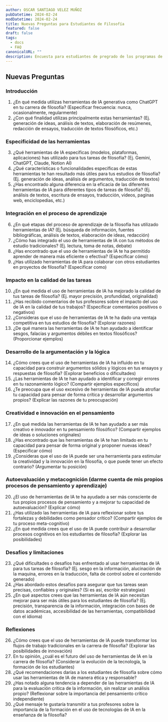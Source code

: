 ```yaml
---
author: OSCAR SANTIAGO VELEZ MUÑOZ
pubDatetime: 2024-02-24
modDatetime: 2024-02-24
title: Nuevas Preguntas para Estudiantes de Filosofía
featured: false
draft: false
tags:
  - docs
  - FAQ
canonicalURL: ""
description: Encuesta para estudiantes de pregrado de los programas de Filosofía en las principales universidades de Cali
---
```


## Nuevas Preguntas

### Introducción

1. ¿En qué medida utilizas herramientas de IA generativa como ChatGPT en tu carrera de filosofía? (Especificar frecuencia: nunca, ocasionalmente, regularmente)
2. ¿Con qué finalidad utilizas principalmente estas herramientas? (Ej. generación de ideas, análisis de textos, elaboración de resúmenes, redacción de ensayos, traducción de textos filosóficos, etc.)

### Especificidad de las herramientas

3. ¿Qué herramientas de IA específicas (modelos, plataformas, aplicaciones) has utilizado para tus tareas de filosofía? (Ej. Gemini, ChatGPT, Claude, Notion AI)
4. ¿Qué características o funcionalidades específicas de estas herramientas te han resultado más útiles para tus estudios de filosofía? (Ej. generación de ideas, análisis de argumentos, traducción de textos)
5. ¿Has encontrado alguna diferencia en la eficacia de las diferentes herramientas de IA para diferentes tipos de tareas de filosofía? (Ej. análisis de textos, escritura de ensayos, traducción, videos, paginas web, enciclopedias, etc.)

### Integración en el proceso de aprendizaje

6. ¿En qué etapas del proceso de aprendizaje de la filosofía has utilizado herramientas de IA? (Ej. búsqueda de información, fuentes bibliográficas, análisis de textos, elaboración de ideas, redacción)
7. ¿Cómo has integrado el uso de herramientas de IA con tus métodos de estudio tradicionales? (Ej. lectura, toma de notas, debate)
8. ¿Has encontrado que el uso de herramientas de IA te ha permitido aprender de manera más eficiente o efectiva? (Especificar cómo)
9. ¿Has utilizado herramientas de IA para colaborar con otros estudiantes en proyectos de filosofía? (Especificar como)

### Impacto en la calidad de las tareas

10. ¿En qué medida el uso de herramientas de IA ha mejorado la calidad de tus tareas de filosofía? (Ej. mayor precisión, profundidad, originalidad)
11. ¿Has recibido comentarios de tus profesores sobre el impacto del uso de IA en la calidad de tus trabajos? (Especificar comentarios positivos o negativos)
12. ¿Consideras que el uso de herramientas de IA te ha dado una ventaja competitiva en tus estudios de filosofía? (Explorar razones)
13. ¿De qué manera las herramientas de IA te han ayudado a identificar sesgos, falacias y argumentos débiles en textos filosóficos? (Proporcionar ejemplos)

### Desarrollo de la argumentación y la lógica

14. ¿Cómo crees que el uso de herramientas de IA ha influido en tu capacidad para construir argumentos sólidos y lógicos en tus ensayos y respuestas de filosofía? (Explorar beneficios o dificultades)
15. ¿Las herramientas de IA te han ayudado a identificar y corregir errores en tu razonamiento lógico? (Compartir ejemplos específicos)
16. ¿Te preocupa que el uso excesivo de herramientas de IA pueda atrofiar tu capacidad para pensar de forma crítica y desarrollar argumentos propios? (Explicar las razones de tu preocupación)

### Creatividad e innovación en el pensamiento

17. ¿En qué medida las herramientas de IA te han ayudado a ser más creativo e innovador en tu pensamiento filosófico? (Compartir ejemplos de ideas o soluciones originales)
18. ¿Has encontrado que las herramientas de IA te han limitado en tu capacidad para pensar de forma original y proponer nuevas ideas? (Especificar cómo)
19. ¿Consideras que el uso de IA puede ser una herramienta para estimular la creatividad y la innovación en la filosofía, o que puede tener un efecto contrario? (Argumentar tu posición)

### Autoevaluación y metacognición (darme cuenta de mis propios procesos de pensamiento y aprendizaje)

20. ¿El uso de herramientas de IA te ha ayudado a ser más consciente de tus propios procesos de pensamiento y a mejorar tu capacidad de autoevaluación? (Explicar cómo)
21. ¿Has utilizado las herramientas de IA para reflexionar sobre tus fortalezas y debilidades como pensador crítico? (Compartir ejemplos de tu proceso meta-cognitivo)
22. ¿En qué medida crees que el uso de IA puede contribuir a desarrollar procesos cognitivos en los estudiantes de filosofía? (Explorar las posibilidades)

### Desafíos y limitaciones

23. ¿Qué dificultades o desafíos has enfrentado al usar herramientas de IA para tus tareas de filosofía? (Ej. sesgo en la información, alucinación de la maquina, errores en la traducción, falta de control sobre el contenido generado)
24. ¿Has abordado estos desafíos para asegurar que tus tareas sean precisas, confiables y originales? (Si es así, escribir estrategias)
25. ¿En qué aspectos crees que las herramientas de IA aún necesitan mejorar para ser más útiles para los estudiantes de filosofía? (Ej. precisión, transparencia de la información, integración con bases de datos académicas, accesibilidad de las herramientas, compatibilidad con el idioma)

### Reflexiones

26. ¿Cómo crees que el uso de herramientas de IA puede transformar los flujos de trabajo tradicionales en la carrera de filosofía? (Explorar las posibilidades de innovación)
27. En tu opinión, ¿cuál es el futuro del uso de herramientas de IA en la carrera de filosofía? (Considerar la evolución de la tecnología, la formación de los estudiantes)
28. ¿Qué recomendaciones darías a los estudiantes de filosofía sobre cómo usar las herramientas de IA de manera ética y responsable?
29. ¿Has notado alguna tendencia a depender de las herramientas de IA para la evaluación crítica de la información, sin realizar un análisis propio? (Reflexionar sobre la importancia del pensamiento crítico independiente)
30. ¿Qué mensaje te gustaría transmitir a tus profesores sobre la importancia de la formación en el uso de tecnologías de IA en la enseñanza de la filosofía?
